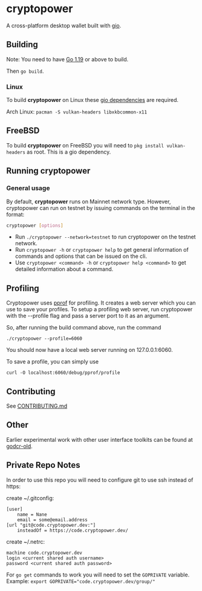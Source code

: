 # cryptopower

A cross-platform desktop wallet built with [gio](https://gioui.org/).

## Building

Note: You need to have [Go 1.19](https://golang.org/dl/) or above to build.

Then `go build`.

### Linux

To build **cryptopower** on Linux these [gio dependencies](https://gioui.org/doc/install/linux) are required.

Arch Linux:
`pacman -S vulkan-headers libxkbcommon-x11`

## FreeBSD

To build **cryptopower** on FreeBSD you will need to `pkg install vulkan-headers` as root. This is a gio dependency.

## Running cryptopower

### General usage

By default, **cryptopower** runs on Mainnet network type. However, cryptopower can run on testnet by issuing commands on the terminal in the format:

```bash
cryptopower [options]
```

- Run `./cryptopower --network=testnet` to run cryptopower on the testnet network.
- Run `cryptopower -h` or `cryptopower help` to get general information of commands and options that can be issued on the cli.
- Use `cryptopower <command> -h` or `cryptopower help <command>` to get detailed information about a command.

## Profiling

Cryptopower uses [pprof](https://github.com/google/pprof) for profiling. It creates a web server which you can use to save your profiles. To setup a profiling web server, run cryptopower with the --profile flag and pass a server port to it as an argument.

So, after running the build command above, run the command

`./cryptopower --profile=6060`

You should now have a local web server running on 127.0.0.1:6060.

To save a profile, you can simply use

`curl -O localhost:6060/debug/pprof/profile`

## Contributing

See [CONTRIBUTING.md](https://gitlab.com/cryptopower/cryptopower/blob/master/.gitlab/ci/CONTRIBUTING.md)

## Other

Earlier experimental work with other user interface toolkits can be found at [godcr-old](https://github.com/raedahgroup/godcr-old).

## Private Repo Notes

In order to use this repo you will need to configure git to use ssh instead of https:

create ~/.gitconfig:
```
[user]
    name = Nane
    email = some@email.address
[url "git@code.cryptopower.dev:"]
	insteadOf = https://code.cryptopower.dev/
```

create ~/.netrc:
```
machine code.cryptopower.dev
login <current shared auth username>
password <current shared auth password>
```
For `go get` commands to work you will need to set the `GOPRIVATE` variable. 
Example:
`export GOPRIVATE="code.cryptopower.dev/group/"`
